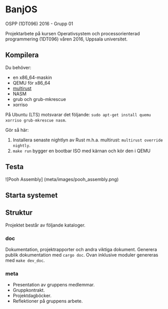 # BanjOS

OSPP (1DT096) 2016 - Grupp 01

Projektarbete på kursen Operativsystem och processorienterad
programmering (1DT096) våren 2016, Uppsala universitet.



## Kompilera

Du behöver:
- en x86_64-maskin
- QEMU för x86_64
- [multirust](https://github.com/brson/multirust)
- NASM
- grub och grub-mkrescue
- xorriso

På Ubuntu (LTS) motsvarar det följande: `sudo apt-get install quemu xorriso grub-mkrescue nasm`.

Gör så här:
1. Installera senaste nightlyn av Rust m.h.a. multirust: `multirust override nightly`.
2. `make run` bygger en bootbar ISO med kärnan och kör den i QEMU

## Testa
![Pooh Assembly]
(meta/images/pooh_assembly.png)

## Starta systemet


## Struktur

Projektet består av följande kataloger.

### doc

Dokumentation, projektrapporter och andra viktiga dokument.
Generera publik dokumentation med `cargo doc`.
Ovan inklusive moduler genereras med `make dev_doc`.

### meta

- Presentation av gruppens medlemmar.
- Gruppkontrakt.
- Projektdagböcker.
- Reflektioner på gruppens arbete.
